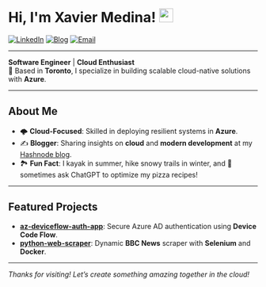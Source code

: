 # Hi, I'm Xavier Medina! <img src="https://media.giphy.com/media/hvRJCLFzcasrR4ia7z/giphy.gif" width="28">

[![LinkedIn](https://img.shields.io/badge/LinkedIn-0A66C2?style=for-the-badge&logo=linkedin&logoColor=white)](https://linkedin.com/in/xmedinavei) [![Blog](https://img.shields.io/badge/Hashnode-2962FF?style=for-the-badge&logo=hashnode&logoColor=white)](https://xaviermedina.hashnode.dev/) [![Email](https://img.shields.io/badge/Gmail-D14836?style=for-the-badge&logo=gmail&logoColor=white)](mailto:xmedinavei@gmail.com)

---

**Software Engineer** | **Cloud Enthusiast**  
📍 Based in **Toronto**, I specialize in building scalable cloud-native solutions with **Azure**.

---

## About Me

- 🌩️ **Cloud-Focused**: Skilled in deploying resilient systems in **Azure**.  
- ✍️ **Blogger**: Sharing insights on **cloud** and **modern development** at my [Hashnode blog](https://xaviermedina.hashnode.dev/).  
- 🏞️ **Fun Fact**: I kayak in summer, hike snowy trails in winter, and 🤖 sometimes ask ChatGPT to optimize my pizza recipes!

---

## Featured Projects

- **[az-deviceflow-auth-app](https://github.com/xmedinavei/az-deviceflow-auth-app)**: Secure Azure AD authentication using **Device Code Flow**.  
- **[python-web-scraper](https://github.com/xmedinavei/python-web-scraper)**: Dynamic **BBC News** scraper with **Selenium** and **Docker**.

---

*Thanks for visiting! Let’s create something amazing together in the cloud!*
